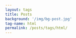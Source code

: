 ```yaml
---
layout: tags
title: Posts
background: '/img/bg-post.jpg'
tag-name: html
permalink: /posts/tags/html/
---
```

